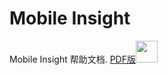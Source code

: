 Mobile Insight
=======

Mobile Insight 帮助文档.  <a href="./mi.pdf">PDF版<img width="35" height="35" src="13X.jpeg"></a>




